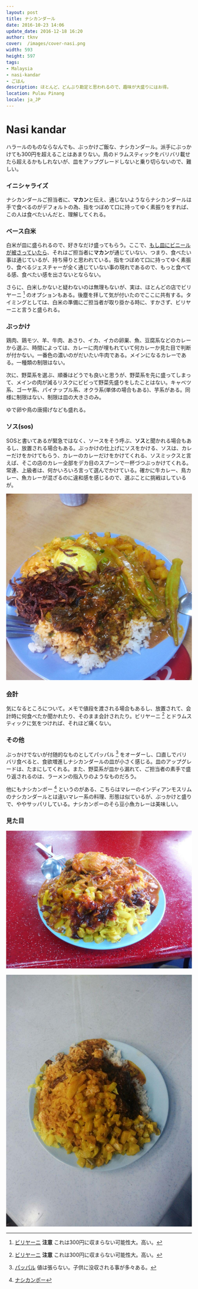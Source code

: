 ```yaml
---
layout: post
title: ナシカンダール
date: 2016-10-23 14:06
update_date: 2016-12-18 16:20
author: tknv
cover:  /images/cover-nasi.png
width: 593
height: 597
tags:
- Malaysia
- nasi-kandar
- ごはん
description: ほとんど、どんぶり勘定と思われるので、趣味が大盛りにはお得。
location: Pulau Pinang
locale: ja_JP
---
```

# Nasi kandar  

ハラールのものならなんでも、ぶっかけご飯な、ナシカンダール。派手にぶっかけても300円を超えることはあまりない。鳥のドラムスティックをバリバリ載せたら超えるかもしれないが、皿をアップグレードしないと乗り切らないので、難しい。

### イニシャライズ

ナシカンダールご担当者に、**マカン**と伝え、通じないようならナシカンダールは手で食べるのがデフォルトの為、指をつぼめて口に持ってゆく素振りをすれば、この人は食べたいんだと、理解してくれる。

### ベース白米

白米が皿に盛られるので、好きなだけ盛ってもらう。ここで、<u>もし皿にビニールが被さっていたら</u>、それはご担当者に**マカン**が通じていない、つまり、食べたい事は通じているが、持ち帰りと思われている。指をつぼめて口に持ってゆく素振り、食べるジェスチャーが全く通じていない事の現れであるので、もっと食べてる感、食べたい感を出さないとならない。

さらに、白米しかないと疑わないのは無理もないが、実は、ほとんどの店でビリヤーニ [^1] のオプションもある。後塵を拝して気が付いたのでここに共有する。タイミングとしては、白米の準備にご担当者が取り掛かる時に、すかさず、ビリヤーニと言うと盛られる。

### ぶっかけ

鶏肉、鶏モツ、羊、牛肉、あさり、イカ、イカの卵巣、魚、豆腐系などのカレーから選ぶ、時間によっては、カレーに肉が埋もれていて何カレーか見た目で判断が付かない。一番色の濃いのがだいたい牛肉である。メインになるカレーである。一種類の制限はない。

次に、野菜系を選ぶ、順番はどうでも良いと思うが、野菜系を先に盛ってしまって、メインの肉が減るリスクにビビって野菜先盛りをしたことはない。キャベツ系、ゴーヤ系、パイナップル系、オクラ系(単体の場合もある)、芋系がある。同様に制限はない、制限は皿の大きさのみ。

ゆで卵や鳥の唐揚げなども盛れる。

### ソス(sos)

SOSと書いてあるが緊急ではなく、ソースをそう呼ぶ、**ソス**と聞かれる場合もあるし、放置される場合もある。ぶっかけの仕上げにソスをかける、ソスは、カレーだけをかけてもらう、カレーのカレーだけをかけてくれる、ソスミックスと言えば、そこの店のカレー全部をデカ目のスプーンで一杯づつぶっかけてくれる。常連、上級者は、何かいろいろ言って選んでかけている。確かに牛カレー、鳥カレー、魚カレーが混ざるのに違和感を感じるので、選ぶことに挑戦はしているが。

 ![nasi-01](/images/nasi/nasi-01.png)  

###  会計

気になるところについて。メモで値段を渡される場合もあるし、放置されて、会計時に何食べたか聞かれたり、そのまま会計されたり。ビリヤーニ [^1] とドラムスティックに気をつければ、それほど痛くない。

### その他

ぶっかけでないが付随的なものとしてパッパル [^2] をオーダーし、口直しでバリバリ食べると、食欲増進しナシカンダールの皿が小さく感じる。皿のアップグレードは、たまにしてくれる。また、野菜系が皿から漏れて、ご担当者の素手で盛り返されるのは、ラーメンの指入りのようなものだろう。

他にもナシカンポー [^3] というのがある、こちらはマレーのインディアンモスリムのナシカンダールとは違いマレー系の料理、形態は似ているが、ぶっかけと盛りで、ややサッパリしている。ナシカンポーのそら豆小魚カレーは美味しい。

### 見た目

![photo_2016-12-16_08-41-02](/images/nasi/photo_2016-12-16_08-41-02.jpg)

![photo_2016-12-16_08-41-07](/images/nasi/photo_2016-12-16_08-41-07.jpg)

[^Nasi kandar]: [Nasi kandar](https://ms.wikipedia.org/wiki/Nasi_kandar)
[^1]: [ビリヤーニ](https://ja.wikipedia.org/wiki/%E3%83%93%E3%83%AA%E3%83%A4%E3%83%8B) **注意** これは300円に収まらない可能性大。高い。
[^2]: [パッパル](https://en.wikipedia.org/wiki/Papadum) 値は張らない。子供に没収される事が多々ある。
[^3]: [ナシカンポー](https://en.wikipedia.org/wiki/Nasi_campur)
